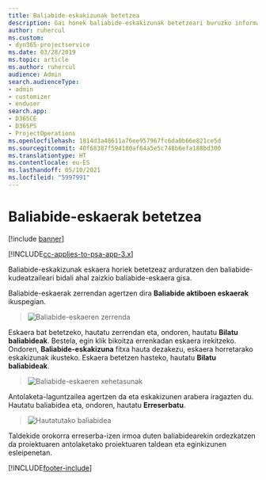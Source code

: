 ```yaml
---
title: Baliabide-eskakizunak betetzea
description: Gai honek baliabide-eskakizunak betetzeari buruzko informazioa ematen du.
author: ruhercul
ms.custom:
- dyn365-projectservice
ms.date: 03/28/2019
ms.topic: article
ms.author: ruhercul
audience: Admin
search.audienceType:
- admin
- customizer
- enduser
search.app:
- D365CE
- D365PS
- ProjectOperations
ms.openlocfilehash: 1814d3a48611a76ee957967fc6da0b66e821ce5d
ms.sourcegitcommit: 40f68387f594180af64a5e5c748b6efa188bd300
ms.translationtype: HT
ms.contentlocale: eu-ES
ms.lasthandoff: 05/10/2021
ms.locfileid: "5997991"
---
```

# <a name="fulfilling-resource-requests"></a>Baliabide-eskaerak betetzea

[!include [banner](../includes/psa-now-project-operations.md)]

[!INCLUDE[cc-applies-to-psa-app-3.x](../includes/cc-applies-to-psa-app-3x.md)]

Baliabide-eskakizunak eskaera horiek betetzeaz arduratzen den baliabide-kudeatzaileari bidali ahal zaizkio baliabide-eskaera gisa.

Baliabide-eskaerak zerrendan agertzen dira **Baliabide aktiboen eskaerak** ikuspegian.

> ![Baliabide-eskaeren zerrenda](media/Resource-Management-image59.png)

Eskaera bat betetzeko, hautatu zerrendan eta, ondoren, hautatu **Bilatu baliabideak**. Bestela, egin klik bikoitza errenkadan eskaera irekitzeko. Ondoren, **Baliabide-eskakizuna** fitxa hauta dezakezu, eskaera horretarako eskakizunak ikusteko. Eskaera betetzen hasteko, hautatu **Bilatu baliabideak**.

> ![Baliabide-eskaeren xehetasunak](media/Resource-Management-image60.png)

Antolaketa-laguntzailea agertzen da eta eskakizunen arabera iragazten du. Hautatu baliabidea eta, ondoren, hautatu **Erreserbatu**.

> ![Hautatutako baliabidea](media/Resource-Management-image61.png)

Taldekide orokorra erreserba-izen irmoa duten baliabidearekin ordezkatzen da proiektuaren antolaketako proiektuaren taldean eta eginkizunen esleipenetan.


[!INCLUDE[footer-include](../includes/footer-banner.md)]